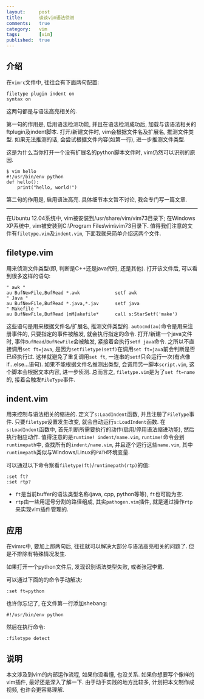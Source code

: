```yaml
---
layout:     post
title:      谈谈vim语法侦测
comments:   true
category:   vim
tags:       [vim]
published:  true
---
```


介绍
---

在`vimrc`文件中, 往往会有下面两句配置:

    filetype plugin indent on
    syntax on

这两句都是与语法高亮相关的.

第一句的作用是, 启用语法检测功能, 并且在语法检测成功后, 加载与该语法相关的ftplugin及indent脚本.
打开/新建文件时, vim会根据文件名及扩展名, 推测文件类型.
如果无法推测的话, 会尝试根据文件内容(如第一行), 进一步推测文件类型.

这是为什么当你打开一个没有扩展名的python脚本文件时, vim仍然可以识别的原因.

    $ vim hello
    #!/usr/bin/env python
    def hello():
        print("hello, world!")
        
第二句的作用是, 启用语法高亮. 具体细节本文暂不讨论, 我会专门写一篇文章.

----

在Ubuntu 12.04系统中, vim被安装到/usr/share/vim/vim73目录下;
在Windows XP系统中, vim被安装到C:\Program Files\vim\vim73目录下.
值得我们注意的文件有`filetype.vim`及`indent.vim`, 下面我就来简单介绍这两个文件.

filetype.vim
-------------

用来侦测文件类型(即, 判断是C++还是java代码, 还是其他).
打开该文件后, 可以看到很多这样的语句:

    " awk "
    au BufNewFile,BufRead *.awk             setf awk
    " Java "
    au BufNewFile,BufRead *.java,*.jav      setf java
    " Makefile "
    au BufNewFile,BufRead [mM]akefile*      call s:StarSetf('make')


这些语句是用来根据文件名/扩展名, 推测文件类型的. 
`autocmd(au)`命令是用来注册事件的, 只要指定的事件被触发, 就会执行指定的命令.
打开/新建一个java文件时, 事件`BufRead`/`BufNewFile`会被触发, 紧接着会执行`setf java`命令.
之所以不直接调用`set ft=java`, 是因为`setfiletype(setf)`在调用`set ft=java`前会判断是否已经执行过.
这样就避免了重复调用`set ft`, 一连串的`setf`只会运行一次(有点像if...else...语句).
如果不能根据文件名推测出类型, 会调用另一脚本`script.vim`, 这个脚本会根据文本内容, 进一步侦测.
总而言之, `filetype.vim`是为了`set ft=name`的, 接着会触发`FileType`事件.

indent.vim
----------

用来控制与语法相关的缩进的. 定义了`s:LoadIndent`函数, 并且注册了`FileType`事件.
只要`filetype`设置发生改变, 就会自动运行`s:LoadIndent`函数.
在`s:LoadIndent`函数中, 首先判断所需要执行的动作(启用/停用语法缩进功能), 然后执行相应动作.
值得注意的是`runtime! indent/name.vim`, `runtime!`命令会到`runtimepath`中, 查找所有的`indent/name.vim`,
并且逐个运行这些`name.vim`, 其中`runtimepath`类似与Windows/Linux的`PATH`环境变量.

可以通过以下命令察看`filetype(ft)`/`runtimepath(rtp)`的值:

    :set ft?
    :set rtp?
    
- `ft`是当前buffer的语法类型名称(java, cpp, python等等), `ft`也可能为空.
- `rtp`由一些用逗号分割的路径组成, 其实`pathogen.vim`插件, 就是通过操作`rtp`来实现vim插件管理的.

应用
----

在vimrc中, 要加上那两句后, 往往就可以解决大部分与语法高亮相关的问题了. 但是不排除有特殊情况发生.

如果打开一个python文件后, 发现识别语法类型失败, 或者张冠李戴.

可以通过下面的的命令手动解决:

    :set ft=python

也许你忘记了, 在文件第一行添加shebang:

    #!/usr/bin/env python

然后在执行命令:

    :filetype detect

说明
----
本文涉及到vim的内部运作流程, 如果你没看懂, 也没关系.
如果你想要写个像样的vim插件, 最好还是深入了解一下.
由于动手实践的地方比较多, 计划把本文制作成视频, 也许会更容易理解.

